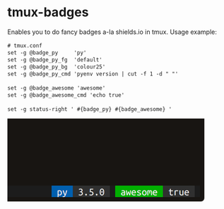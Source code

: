 # tmux-badges

Enables you to do fancy badges a-la shields.io in tmux.
Usage example:

```
# tmux.conf
set -g @badge_py     'py'
set -g @badge_py_fg  'default'
set -g @badge_py_bg  'colour25'
set -g @badge_py_cmd 'pyenv version | cut -f 1 -d " "'

set -g @badge_awesome 'awesome'
set -g @badge_awesome_cmd 'echo true'

set -g status-right ' #{badge_py} #{badge_awesome} '
```

![sec(c)](screenshot.png)
